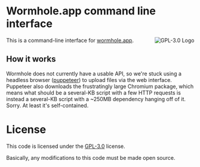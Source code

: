 # Wormhole.app command line interface

<a href="LICENSE.md"><img align="right" alt="GPL-3.0 Logo"
src="https://www.gnu.org/graphics/gplv3-127x51.png">
</a>

This is a command-line interface for [wormhole.app](https://wormhole.app/).

## How it works

Wormhole does not currently have a usable API, so we're stuck using a headless
browser ([puppeteer](https://pptr.dev/)) to upload files via the web interface.
Puppeteer also downloads the frustratingly large Chromium package, which means
what should be a several-KB script with a few HTTP requests is instead a
several-KB script with a ~250MB dependency hanging off of it. Sorry.
At least it's self-contained.

# License
This code is licensed under the
[GPL-3.0](https://www.gnu.org/licenses/gpl-3.0-standalone.html) license.

Basically, any modifications to this code must be made open source.

